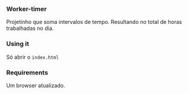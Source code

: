 ### Worker-timer

Projetinho que soma intervalos de tempo. Resultando no total de horas trabalhadas no dia.

### Using it

Só abrir o ```index.html```

### Requirements

Um browser atualizado.

